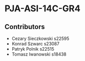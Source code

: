 # PJA-ASI-14C-GR4

## Contributors
- Cezary Sieczkowski s22595
- Konrad Szwarc s23087
- Patryk Polnik s22515
- Tomasz Iwanowski s18438

